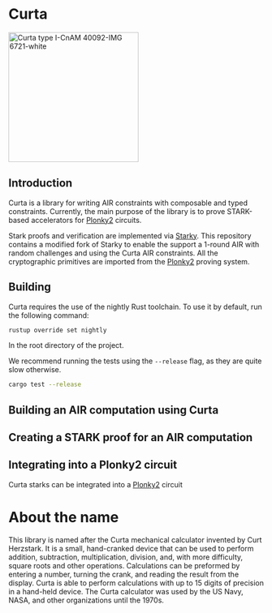 # Curta

<a title="Rama, CC BY-SA 3.0 FR &lt;https://creativecommons.org/licenses/by-sa/3.0/fr/deed.en&gt;, via Wikimedia Commons" href="https://commons.wikimedia.org/wiki/File:Curta_type_I-CnAM_40092-IMG_6721-white.jpg"><img width="256" alt="Curta type I-CnAM 40092-IMG 6721-white" src="https://upload.wikimedia.org/wikipedia/commons/thumb/4/40/Curta_type_I-CnAM_40092-IMG_6721-white.jpg/256px-Curta_type_I-CnAM_40092-IMG_6721-white.jpg"></a>


## Introduction
Curta is a library for writing AIR constraints with composable and typed constraints. Currently, the main purpose of the library is to prove STARK-based accelerators for [Plonky2](https://github.com/mir-protocol/plonky2) circuits.

Stark proofs and verification are implemented via [Starky](https://github.com/0xPolygonZero/plonky2/tree/main/starky). This repository contains a modified fork of Starky to enable the support a 1-round AIR with random challenges and using the Curta AIR constraints. All the cryptographic primitives are imported from the [Plonky2](https://github.com/mir-protocol/plonky2) proving system.  

## Building
Curta requires the use of the nightly Rust toolchain. To use it by default, run the following command:

```bash
rustup override set nightly
```
In the root directory of the project.


We recommend running the tests using the `--release` flag, as they are quite slow otherwise.
```bash
cargo test --release
```



## Building an AIR computation using Curta


## Creating a STARK proof for an AIR computation


## Integrating into a Plonky2 circuit
Curta starks can be integrated into a [Plonky2](https://github.com/mir-protocol/plonky2) circuit

# About the name
This library is named after the Curta mechanical calculator invented by Curt Herzstark. It is a small, hand-cranked device that can be used to perform addition, subtraction, multiplication, division, and, with more difficulty, square roots and other operations. Calculations can be preformed by entering a number, turning the crank, and reading the result from the display. Curta is able to perform calculations with up to 15 digits of precision in a hand-held device. The Curta calculator was used by the US Navy, NASA, and other organizations until the 1970s.